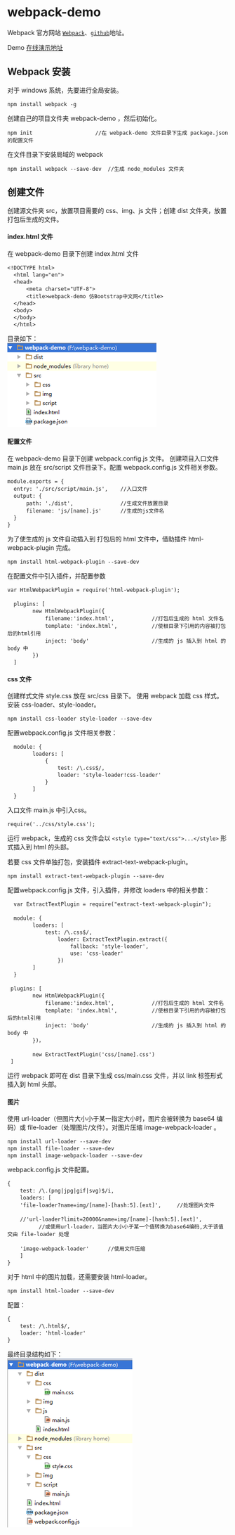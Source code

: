 # webpack-demo

Webpack 官方网站 [`Webpack`](https://webpack.github.io/docs/)、[`github`](https://github.com/webpack/webpack)地址。

Demo [在线演示地址](https://xu-duo.github.io/webpack-demo/dist/)

## Webpack 安装
对于 windows 系统，先要进行全局安装。
```
npm install webpack -g
```
创建自己的项目文件夹 webpack-demo ，然后初始化。
```
npm init                    //在 webpack-demo 文件目录下生成 package.json 的配置文件
```
在文件目录下安装局域的 webpack
```
npm install webpack --save-dev  //生成 node_modules 文件夹
```

## 创建文件
创建源文件夹 src，放置项目需要的 css、img、js 文件；创建 dist 文件夹，放置打包后生成的文件。    

#### index.html 文件
在 webpack-demo 目录下创建 index.html 文件
```
<!DOCTYPE html>
  <html lang="en">
  <head>
      <meta charset="UTF-8">
      <title>webpack-demo 仿Bootstrap中文网</title>
  </head>
  <body>
  </body>
  </html>
  ```
目录如下：    
![](https://github.com/xu-duo/xu-duo.github.io/blob/master/2017/03/06/webpack%E5%AD%A6%E4%B9%A0%E7%AC%94%E8%AE%B0-%E5%B0%8Fdemo/1.png)

#### 配置文件
在 webpack-demo 目录下创建 webpack.config.js 文件。
创建项目入口文件 main.js 放在 src/script 文件目录下。配置 webpack.config.js 文件相关参数。

  ```
  module.exports = {
    entry: './src/script/main.js',    //入口文件
    output: {
        path: './dist',               //生成文件放置目录
        filename: 'js/[name].js'	  //生成的js文件名
    }
  }
  ```
为了使生成的 js 文件自动插入到 打包后的 html 文件中，借助插件 html-webpack-plugin 完成。
```
npm install html-webpack-plugin --save-dev
```
在配置文件中引入插件，并配置参数
```
var HtmlWebpackPlugin = require('html-webpack-plugin');

  plugins: [
        new HtmlWebpackPlugin({ 
            filename:'index.html',            //打包后生成的 html 文件名
            template: 'index.html',           //使根目录下引用的内容被打包后的html引用
            inject: 'body'                    //生成的 js 插入到 html 的 body 中
        })
  ]

```

#### css 文件
创建样式文件 style.css 放在 src/css 目录下。
使用 webpack 加载 css 样式。安装 css-loader、style-loader。
```
npm install css-loader style-loader --save-dev
```
配置webpack.config.js 文件相关参数：
```
  module: {
        loaders: [
            {
                test: /\.css$/,
                loader: 'style-loader!css-loader'
            }
        ]
  }
```

入口文件 main.js 中引入css。
```
require('../css/style.css');
```
运行 webpack，生成的 css 文件会以 `<style type="text/css">...</style>` 形式插入到 html 的头部。

若要 css 文件单独打包，安装插件 extract-text-webpack-plugin。
```
npm install extract-text-webpack-plugin --save-dev
```
配置webpack.config.js 文件，引入插件，并修改 loaders 中的相关参数：

```
  var ExtractTextPlugin = require("extract-text-webpack-plugin");

  module: {
        loaders: [
            test: /\.css$/,
                loader: ExtractTextPlugin.extract({
                    fallback: 'style-loader',
                    use: 'css-loader'
                })
        ]
  }

 plugins: [
        new HtmlWebpackPlugin({ 
            filename:'index.html',            //打包后生成的 html 文件名
            template: 'index.html',           //使根目录下引用的内容被打包后的html引用
            inject: 'body'                    //生成的 js 插入到 html 的 body 中
        })，

        new ExtractTextPlugin('css/[name].css')  
 ]
```

运行 webpack 即可在 dist 目录下生成 css/main.css 文件，并以 link 标签形式插入到 html 头部。

#### 图片
使用 url-loader（但图片大小小于某一指定大小时，图片会被转换为 base64 编码）或 file-loader（处理图片/文件）。对图片压缩 image-webpack-loader 。
```
npm install url-loader --save-dev
npm install file-loader --save-dev
npm install image-webpack-loader --save-dev
```
webpack.config.js 文件配置。
```
{
    test: /\.(png|jpg|gif|svg)$/i,
    loaders: [
    'file-loader?name=img/[name]-[hash:5].[ext]',     //处理图片文件

    //'url-loader?limit=20000&name=img/[name]-[hash:5].[ext]',       
          //或使用url-loader，当图片大小小于某一个值转换为base64编码,大于该值交由 file-loader 处理

    'image-webpack-loader'      //使用文件压缩
    ]
}
```

对于 html 中的图片加载，还需要安装 html-loader。
```
npm install html-loader --save-dev
```
配置：
```
{
    test: /\.html$/,
    loader: 'html-loader'
}
```

最终目录结构如下：    
![](https://github.com/xu-duo/xu-duo.github.io/blob/master/2017/03/06/webpack%E5%AD%A6%E4%B9%A0%E7%AC%94%E8%AE%B0-%E5%B0%8Fdemo/2.png)


